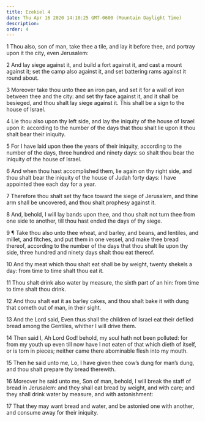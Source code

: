 ```yaml
---
title: Ezekiel 4
date: Thu Apr 16 2020 14:10:25 GMT-0600 (Mountain Daylight Time)
description: 
order: 4
---
```


<p>
  1 Thou also, son of man, take thee a tile, and lay it before thee, and portray
  upon it the city, even Jerusalem:
</p>
<p>
  2 And lay siege against it, and build a fort against it, and cast a mount
  against it; set the camp also against it, and set battering rams against it
  round about.
</p>
<p>
  3 Moreover take thou unto thee an iron pan, and set it for a wall of iron
  between thee and the city: and set thy face against it, and it shall be
  besieged, and thou shalt lay siege against it. This shall be a sign to the
  house of Israel.
</p>
<p>
  4 Lie thou also upon thy left side, and lay the iniquity of the house of
  Israel upon it: according to the number of the days that thou shalt lie upon
  it thou shalt bear their iniquity.
</p>
<p>
  5 For I have laid upon thee the years of their iniquity, according to the
  number of the days, three hundred and ninety days: so shalt thou bear the
  iniquity of the house of Israel.
</p>
<p>
  6 And when thou hast accomplished them, lie again on thy right side, and thou
  shalt bear the iniquity of the house of Judah forty days: I have appointed
  thee each day for a year.
</p>
<p>
  7 Therefore thou shalt set thy face toward the siege of Jerusalem, and thine
  arm shall be uncovered, and thou shalt prophesy against it.
</p>
<p>
  8 And, behold, I will lay bands upon thee, and thou shalt not turn thee from
  one side to another, till thou hast ended the days of thy siege.
</p>
<p>
  9 &#xB6; Take thou also unto thee wheat, and barley, and beans, and lentiles,
  and millet, and fitches, and put them in one vessel, and make thee bread
  thereof, according to the number of the days that thou shalt lie upon thy
  side, three hundred and ninety days shalt thou eat thereof.
</p>
<p>
  10 And thy meat which thou shalt eat shall be by weight, twenty shekels a day:
  from time to time shalt thou eat it.
</p>
<p>
  11 Thou shalt drink also water by measure, the sixth part of an hin: from time
  to time shalt thou drink.
</p>
<p>
  12 And thou shalt eat it as barley cakes, and thou shalt bake it with dung
  that cometh out of man, in their sight.
</p>
<p>
  13 And the Lord said, Even thus shall the children of Israel eat their defiled
  bread among the Gentiles, whither I will drive them.
</p>
<p>
  14 Then said I, Ah Lord God! behold, my soul hath not been polluted: for from
  my youth up even till now have I not eaten of that which dieth of itself, or
  is torn in pieces; neither came there abominable flesh into my mouth.
</p>
<p>
  15 Then he said unto me, Lo, I have given thee cow&#x2019;s dung for
  man&#x2019;s dung, and thou shalt prepare thy bread therewith.
</p>
<p>
  16 Moreover he said unto me, Son of man, behold, I will break the staff of
  bread in Jerusalem: and they shall eat bread by weight, and with care; and
  they shall drink water by measure, and with astonishment:
</p>
<p>
  17 That they may want bread and water, and be astonied one with another, and
  consume away for their iniquity.
</p>
